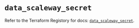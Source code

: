 # `data_scaleway_secret`

Refer to the Terraform Registory for docs: [`data_scaleway_secret`](https://registry.terraform.io/providers/scaleway/scaleway/2.17.0/docs/data-sources/secret).
